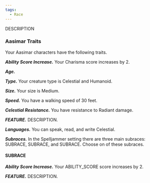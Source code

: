 ```yaml
---
tags:
  - Race
---
```

DESCRIPTION

### Aasimar Traits
Your Aasimar characters have the following traits.

***Ability Score Increase.***
Your Charisma score increases by 2.

***Age.***


***Type.***
Your creature type is Celestial and Humanoid.

***Size.***
Your size is Medium.

***Speed.***
You have a walking speed of 30 feet.

***Celestial Resistance.***
You have resistance to Radiant damage.

***FEATURE.***
DESCRIPTION.

***Languages.***
You can speak, read, and write Celestial.

***Subraces.***
In the Spelljammer setting there are three main subraces: SUBRACE, SUBRACE, and SUBRACE. Choose on of these subraces.


#### SUBRACE


***Ability Score Increase.***
Your ABILITY_SCORE score increases by 2.

***FEATURE.***
DESCRIPTION.
